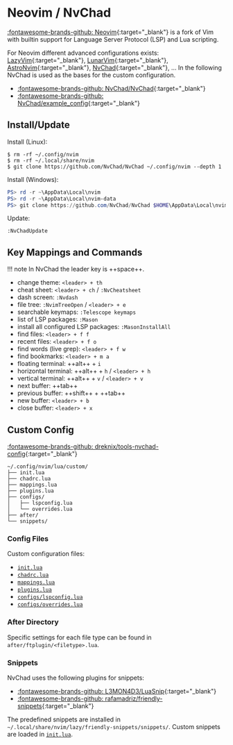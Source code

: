 # Neovim / NvChad

[:fontawesome-brands-github: Neovim](https://github.com/neovim/neovim/){:target="_blank"}
is a fork of Vim with builtin support for Language Server Protocol (LSP)
and Lua scripting.

For Neovim different advanced configurations exists:
[LazyVim](https://github.com/LazyVim/LazyVim/){:target="_blank"},
[LunarVim](https://github.com/LunarVim/LunarVim/){:target="_blank"},
[AstroNvim](https://github.com/AstroNvim/AstroNvim/){:target="_blank"},
[NvChad](https://github.com/NvChad/NvChad/){:target="_blank"}, ...
In the following NvChad is used as the bases for the custom configuration.

* [:fontawesome-brands-github: NvChad/NvChad](https://github.com/NvChad/NvChad/){:target="_blank"}
* [:fontawesome-brands-github: NvChad/example_config](https://github.com/NvChad/example_config/){:target="_blank"}

## Install/Update

Install (Linux):

```console
$ rm -rf ~/.config/nvim
$ rm -rf ~/.local/share/nvim
$ git clone https://github.com/NvChad/NvChad ~/.config/nvim --depth 1
```

Install (Windows):

```ps1
PS> rd -r ~\AppData\Local\nvim
PS> rd -r ~\AppData\Local\nvim-data
PS> git clone https://github.com/NvChad/NvChad $HOME\AppData\Local\nvim --depth 1
```

Update:

```vim
:NvChadUpdate
```

## Key Mappings and Commands

!!! note
    In NvChad the leader key is ++space++.

* change theme: `<leader> + th`
* cheat sheet: `<leader> + ch` / `:NvCheatsheet`
* dash screen: `:Nvdash`
* file tree: `:NvimTreeOpen` / `<leader> + e`
* searchable keymaps: `:Telescope keymaps`
* list of LSP packages: `:Mason`
* install all configured LSP packages: `:MasonInstallAll`
* find files: `<leader> + f f`
* recent files: `<leader> + f o`
* find words (live grep): `<leader> + f w`
* find bookmarks: `<leader> + m a`
* floating terminal: ++alt++ + `i`
* horizontal terminal: ++alt++ + `h` / `<leader> + h`
* vertical terminal: ++alt++ + `v` / `<leader> + v`
* next buffer: ++tab++
* previous buffer: ++shift++ + ++tab++
* new buffer: `<leader> + b`
* close buffer: `<leader> + x`

## Custom Config

[:fontawesome-brands-github: dreknix/tools-nvchad-config](https://github.com/dreknix/tools-nvchad-config/){:target="_blank"}

```
~/.config/nvim/lua/custom/
├── init.lua
├── chadrc.lua
├── mappings.lua
├── plugins.lua
├── configs/
│   ├── lspconfig.lua
│   └── overrides.lua
├── after/
└── snippets/
```

### Config Files

Custom configuration files:

* [`init.lua`](init_lua.md)
* [`chadrc.lua`](chadrc_lua.md)
* [`mappings.lua`](mappings_lua.md)
* [`plugins.lua`](plugins_lua.md)
* [`configs/lspconfig.lua`](configs_lspconfig_lua.md)
* [`configs/overrides.lua`](configs_overrides_lua.md)

### After Directory

Specific settings for each file type can be found in
`after/ftplugin/<filetype>.lua`.

### Snippets

NvChad uses the following plugins for snippets:

* [:fontawesome-brands-github: L3MON4D3/LuaSnip](https://github.com/L3MON4D3/LuaSnip/){:target="_blank"}
* [:fontawesome-brands-github: rafamadriz/friendly-snippets](https://github.com/rafamadriz/friendly-snippets/){:target="_blank"}

The predefined snippets are installed in `~/.local/share/nvim/lazy/friendly-snippets/snippets/`. Custom snippets are loaded in [`init.lua`](init_lua.md).
